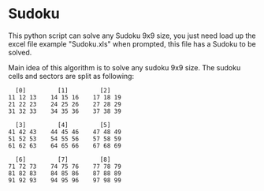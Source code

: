 # Sudoku
This python script can solve any Sudoku 9x9 size, you just need load up the excel file example "Sudoku.xls" when prompted, this file has a Sudoku to be solved.

Main idea of this algorithm is to solve any sudoku 9x9 size. The sudoku cells and sectors are split as following:
	
	  [0]		  [1]		  [2]	
	11 12 13	14 15 16  	17 18 19
	21 22 23	24 25 26	27 28 29
	31 32 33	34 35 36	37 38 39

	  [3]		  [4]		  [5]
	41 42 43  	44 45 46	47 48 49
	51 52 53  	54 55 56	57 58 59
	61 62 63  	64 65 66	67 68 69
	
	  [6]		  [7]		  [8] 
	71 72 73	74 75 76	77 78 79
	81 82 83	84 85 86  	87 88 89
	91 92 93	94 95 96  	97 98 99

